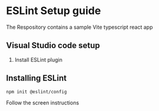 # ESLint Setup guide

The Respository contains a sample Vite typescript react app

## Visual Studio code setup

1. Install ESLint plugin

## Installing ESLint

```sh
npm init @eslint/config
```

Follow the screen instructions
